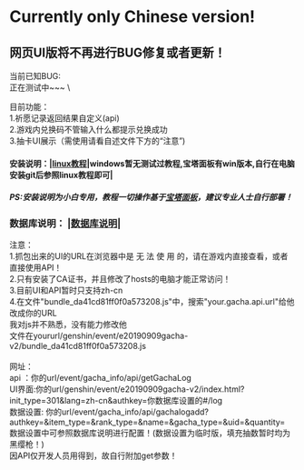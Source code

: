 # Currently only Chinese version!
## 网页UI版将不再进行BUG修复或者更新！
当前已知BUG: \
正在测试中~~~ \

目前功能： \
1.祈愿记录返回结果自定义(api) \
2.游戏内兑换码不管输入什么都提示兑换成功 \
3.抽卡UI展示（需使用请看自述文件下方的“注意”) 


#### 安装说明：|[linux教程](/README/installlinux.md)|windows暂无测试过教程,宝塔面板有win版本,自行在电脑安装git后参照linux教程即可|
##### PS:安装说明为小白专用，教程一切操作基于[宝塔面板](https://www.bt.cn/)，建议专业人士自行部署！ 

### 数据库说明： |[数据库说明](/README/database.md)|

注意：\
1.抓包出来的UI的URL在浏览器中是 无 法 使 用 的，请在游戏内直接查看，或者直接使用API！ \
2.只有安装了CA证书，并且修改了hosts的电脑才能正常访问！\
3.目前UI和API暂时只支持zh-cn \
4.在文件"bundle_da41cd81ff0f0a573208.js"中，搜索"your.gacha.api.url"给他改成你的URL \
  我对js并不熟悉，没有能力修改他 \
  文件在yoururl/genshin/event/e20190909gacha-v2/bundle_da41cd81ff0f0a573208.js \
\
网址： \
api ：你的url/event/gacha_info/api/getGachaLog \
UI界面:你的url/genshin/event/e20190909gacha-v2/index.html?init_type=301&lang=zh-cn&authkey=你数据库设置的#/log \
数据设置: 你的url/event/gacha_info/api/gachalogadd?authkey=&item_type=&rank_type=&name=&gacha_type=&uid=&quantity= \
数据设置中可参照数据库说明进行配置！(数据设置为临时版，填充抽数暂时均为黑缨枪！)
\
因API仅开发人员用得到，故自行附加get参数！
